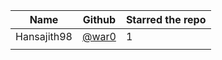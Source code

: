 | Name                 | Github                                                        | Starred the repo |
| -------------------- | ------------------------------------------------------------- | ---------------- |
| Hansajith98                 | [@war0](https://github.com/hansajith98)                              |         1        |
|                     |                                                                |                  |
